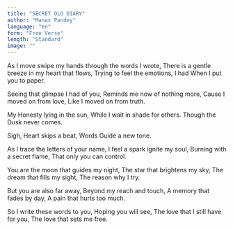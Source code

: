 ```yaml
---
title: "SECRET OLD DIARY"
author: "Manas Pandey"
language: "en"
form: "Free Verse"
length: "Standard"
image: ""
---
```

As I move swipe my hands
through the words I wrote,
There is a gentle breeze
in my heart that flows,
Trying to feel the emotions,
I had
When I put you to paper.

Seeing that glimpse I had of you,
Reminds me now of nothing more,
Cause I moved on from love,
Like I moved on from truth.

My Honesty lying in the sun,
While I wait in shade for others.
Though the Dusk never comes.

Sigh, Heart skips a beat,
Words Guide a new tone.

As I trace the letters of your name,
I feel a spark ignite my soul,
Burning with a secret flame,
That only you can control.

You are the moon that guides my night,
The star that brightens my sky,
The dream that fills my sight,
The reason why I try.

But you are also far away,
Beyond my reach and touch,
A memory that fades by day,
A pain that hurts too much.

So I write these words to you,
Hoping you will see,
The love that I still have for you,
The love that sets me free.